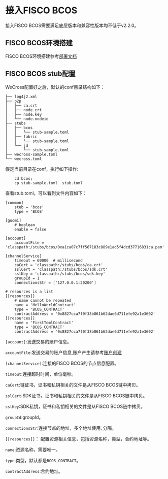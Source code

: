 # 接入FISCO BCOS

接入FISCO BCOS需要满足底层版本和兼容性版本均不低于v2.2.0。

## FISCO BCOS环境搭建
FISCO BCOS环境搭建参考[部署文档](https://fisco-bcos-documentation.readthedocs.io/zh_CN/latest/docs/installation.html#fisco-bcos)

## FISCO BCOS stub配置
WeCross配置好之后，默认的conf目录结构如下：
```
├── log4j2.xml
├── p2p
│   ├── ca.crt
│   ├── node.crt
│   ├── node.key
│   └── node.nodeid
├── stubs
│   ├── bcos
│   │   └── stub-sample.toml
│   ├── fabric
│   │   └── stub-sample.toml
│   └── jd
│       └── stub-sample.toml
├── wecross-sample.toml
└── wecross.toml
```
假定当前目录在conf，执行如下操作:
```
    cd bcos;
    cp stub-sample.toml  stub.toml
```

查看stub.toml，可以看到文件内容如下：

```
[common]
    stub = 'bcos'
    type = 'BCOS'

[guomi]
    # boolean
    enable = false

[account]
    accountFile = 'classpath:/stubs/bcos/0xa1ca07c7ff567183c889e1ad5f4dcd37716831ca.pem'

[channelService]
    timeout = 60000  # millisecond
    caCert = 'classpath:/stubs/bcos/ca.crt'
    sslCert = 'classpath:/stubs/bcos/sdk.crt'
    sslKey = 'classpath:/stubs/bcos/sdk.key'
    groupId = 1
    connectionsStr = ['127.0.0.1:20200']

# resources is a list
[[resources]]
    # name cannot be repeated
    name = 'HelloWorldContract'
    type = 'BCOS_CONTRACT'
    contractAddress = '0x8827cca7f0f38b861b62dae6d711efe92a1e3602'
[[resources]]
    name = 'FirstTomlContract'
    type = 'BCOS_CONTRACT'
    contractAddress = '0x8827cca7f0f38b861b62dae6d711efe92a1e3602'           
```
```[account]```:发送交易的账户信息。

```accountFile```:发送交易的账户信息,账户产生请参考[账户创建](https://fisco-bcos-documentation.readthedocs.io/zh_CN/latest/docs/manual/account.html)


```[channelService]```:连接的FISCO BCOS的节点信息配置。

```timeout```:连接超时时间，单位毫秒。

```caCert```:链证书，证书和私钥相关的文件是从FISCO BCOS链中拷贝。

```sslCert```:SDK证书，证书和私钥相关的文件是从FISCO BCOS链中拷贝。

```sslKey```:SDK私钥，证书和私钥相关的文件是从FISCO BCOS链中拷贝。

```groupId```:groupId。

```connectionsStr```:连接节点的地址，多个地址使用```,```分隔。


```[[resources]]```： 配置资源相关信息，包括资源名称，类型，合约地址等。

```name```:资源名称，需要唯一。

```type```:类型，默认都是```BCOS_CONTRACT```。

```contractAddress```:合约地址。
